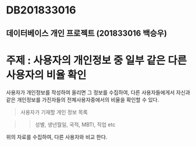 DB201833016
===========
데이터베이스 개인 프로젝트 (201833016 백승우)
--------------------------------------------
# 주제 : 사용자의 개인정보 중 일부 같은 다른 사용자의 비율 확인

사용자가 개인정보를 작성하여 올리면 그 정보를 수집하여, 다른 사용자들에게서 자신과 같은 개인정보를 가진자들의 전체사용자중에서의 비율을 확인할 수 있다.
> 사용자가 기재할 개인 정보 목록

>  >성별, 생년월일, 국적, MBTI, 직업 etc

위의 자료를 수집하여, 다른 사용자와 비교 한다.
